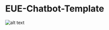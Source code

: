 # EUE-Chatbot-Template

![alt text](https://eue.edu.eg/wp-content/uploads/2021/06/EUE-Logo-3-e1624808100555.png)
